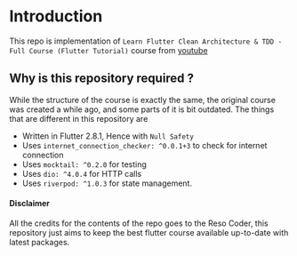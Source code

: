 # Introduction

This repo is implementation of `Learn Flutter Clean Architecture & TDD - Full Course (Flutter Tutorial)` course from [youtube](https://www.youtube.com/watch?v=dc3B_mMrZ-Q&t=13996s)


## Why is this repository required ?

While the structure of the course is exactly the same, the original course was created a 
while ago, and some parts of it is bit outdated. The things that are different in this repository are


- Written in Flutter 2.8.1, Hence with `Null Safety`
- Uses `internet_connection_checker: ^0.0.1+3` to check for internet connection
- Uses `mocktail: ^0.2.0` for testing
- Uses `dio: ^4.0.4` for HTTP calls
- Uses `riverpod: ^1.0.3` for state management.



#### Disclaimer
All the credits for the contents of the repo goes to the Reso Coder, this repository just aims to 
keep the best flutter course available up-to-date with latest packages.

